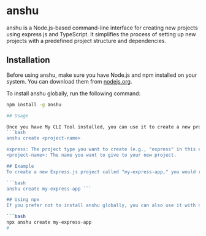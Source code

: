 # anshu

anshu is a Node.js-based command-line interface for creating new projects using express js and TypeScript. It simplifies the process of setting up new projects with a predefined project structure and dependencies.

## Installation

Before using anshu, make sure you have Node.js and npm installed on your system. You can download them from [nodejs.org](https://nodejs.org/).

To install anshu globally, run the following command:

```bash
npm install -g anshu

## Usage

Once you have My CLI Tool installed, you can use it to create a new project. Here's the basic syntax:
```bash
anshu create <project-name>

express: The project type you want to create (e.g., "express" in this example).
<project-name>: The name you want to give to your new project.

## Example
To create a new Express.js project called "my-express-app," you would run:

```bash
anshu create my-express-app ```

## Using npx
If you prefer not to install anshu globally, you can also use it with npx. Here's how you can create a new Express.js project called "my-express-app" using npx:

```bash
npx anshu create my-express-app
#